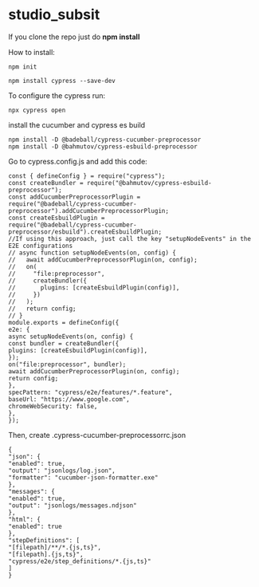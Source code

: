 # studio_subsit

If you clone the repo just do **npm install**



How to install:

```
npm init
```
```
npm install cypress --save-dev
```

To configure the cypress run:
```
npx cypress open
```

install the cucumber and cypress es build
```
npm install -D @badeball/cypress-cucumber-preprocessor
npm install -D @bahmutov/cypress-esbuild-preprocessor
```

Go to cypress.config.js and add this code:
```
const { defineConfig } = require("cypress");
const createBundler = require("@bahmutov/cypress-esbuild-preprocessor");
const addCucumberPreprocessorPlugin =
require("@badeball/cypress-cucumber-preprocessor").addCucumberPreprocessorPlugin;
const createEsbuildPlugin =
require("@badeball/cypress-cucumber-preprocessor/esbuild").createEsbuildPlugin;
//If using this approach, just call the key "setupNodeEvents" in the E2E configurations
// async function setupNodeEvents(on, config) {
//   await addCucumberPreprocessorPlugin(on, config);
//   on(
//     "file:preprocessor",
//     createBundler({
//       plugins: [createEsbuildPlugin(config)],
//     })
//   );
//   return config;
// }
module.exports = defineConfig({
e2e: {
async setupNodeEvents(on, config) {
const bundler = createBundler({
plugins: [createEsbuildPlugin(config)],
});
on("file:preprocessor", bundler);
await addCucumberPreprocessorPlugin(on, config);
return config;
},
specPattern: "cypress/e2e/features/*.feature",
baseUrl: "https://www.google.com",
chromeWebSecurity: false,
},
});
```

Then, create .cypress-cucumber-preprocessorrc.json
```
{
"json": {
"enabled": true,
"output": "jsonlogs/log.json",
"formatter": "cucumber-json-formatter.exe"
},
"messages": {
"enabled": true,
"output": "jsonlogs/messages.ndjson"
},
"html": {
"enabled": true
},
"stepDefinitions": [
"[filepath]/**/*.{js,ts}",
"[filepath].{js,ts}",
"cypress/e2e/step_definitions/*.{js,ts}"
]
}
```
